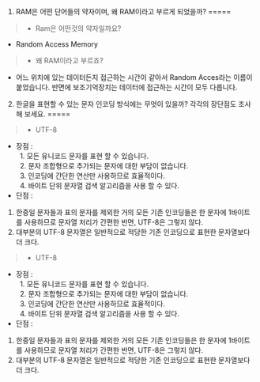 1. RAM은 어떤 단어들의 약자이며, 왜 RAM이라고 부르게 되었을까?
=====

> * Ram은 어떤것의 약자일까요?
 - Random Access Memory
> * 왜 RAM이라고 부르죠?
 - 어느 위치에 있는 데이터든지 접근하는 시간이 같아서 Random Acces라는 이름이 붙었습니다. 반면에 보조기억장치는 데이터에 접근하는 시간이 모두 다릅니다.
  
  
 
2. 한글을 표현할 수 있는 문자 인코딩 방식에는 무엇이 있을까? 각각의 장단점도 조사해 보세요.
=====

> * UTF-8
  - 장점 :    
   1. 모든 유니코드 문자를 표현 할 수 있습니다.  
   2. 문자 조합형으로 추가되는 문자에 대한 부담이 없습니다.  
   3. 인코딩에 간단한 연산만 사용하므로 효율적이다.  
   4. 바이트 단위 문자열 검색 알고리즘을 사용 할 수 있다.   
  - 단점 :
   1. 한중일 문자들과 표의 문자를 제외한 거의 모든 기존 인코딩들은 한 문자에 1바이트를 사용하므로 문자열 처리가 간편한 반면, UTF-8은 그렇지 않다.
   2. 대부분의 UTF-8 문자열은 일반적으로 적당한 기존 인코딩으로 표현한 문자열보다 더 크다.
  
> * UTF-8
  - 장점 :    
   1. 모든 유니코드 문자를 표현 할 수 있습니다.  
   2. 문자 조합형으로 추가되는 문자에 대한 부담이 없습니다.  
   3. 인코딩에 간단한 연산만 사용하므로 효율적이다.  
   4. 바이트 단위 문자열 검색 알고리즘을 사용 할 수 있다.   
  - 단점 :
   1. 한중일 문자들과 표의 문자를 제외한 거의 모든 기존 인코딩들은 한 문자에 1바이트를 사용하므로 문자열 처리가 간편한 반면, UTF-8은 그렇지 않다.
   2. 대부분의 UTF-8 문자열은 일반적으로 적당한 기존 인코딩으로 표현한 문자열보다 더 크다.
  
